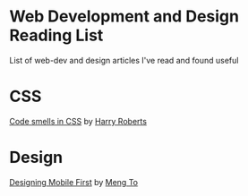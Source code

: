 # Web Development and Design Reading List
List of web-dev and design articles I've read and found useful

# CSS
[Code smells in CSS](https://csswizardry.com/2012/11/code-smells-in-css) by [Harry Roberts](https://csswizardry.com)

# Design

[Designing Mobile First](https://medium.com/design-with-sketch/designing-mobile-first-a082d2b4a4c8) by [Meng To](https://medium.com/@mengto)
